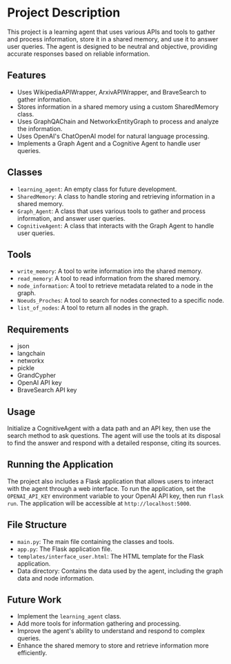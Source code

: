 # Project Description

This project is a learning agent that uses various APIs and tools to gather and process information, store it in a shared memory, and use it to answer user queries. The agent is designed to be neutral and objective, providing accurate responses based on reliable information.

## Features

- Uses WikipediaAPIWrapper, ArxivAPIWrapper, and BraveSearch to gather information.
- Stores information in a shared memory using a custom SharedMemory class.
- Uses GraphQAChain and NetworkxEntityGraph to process and analyze the information.
- Uses OpenAI's ChatOpenAI model for natural language processing.
- Implements a Graph Agent and a Cognitive Agent to handle user queries.

## Classes

- `learning_agent`: An empty class for future development.
- `SharedMemory`: A class to handle storing and retrieving information in a shared memory.
- `Graph_Agent`: A class that uses various tools to gather and process information, and answer user queries.
- `CognitiveAgent`: A class that interacts with the Graph Agent to handle user queries.

## Tools

- `write_memory`: A tool to write information into the shared memory.
- `read_memory`: A tool to read information from the shared memory.
- `node_information`: A tool to retrieve metadata related to a node in the graph.
- `Noeuds_Proches`: A tool to search for nodes connected to a specific node.
- `list_of_nodes`: A tool to return all nodes in the graph.

## Requirements

- json
- langchain
- networkx
- pickle
- GrandCypher
- OpenAI API key
- BraveSearch API key

## Usage

Initialize a CognitiveAgent with a data path and an API key, then use the search method to ask questions. The agent will use the tools at its disposal to find the answer and respond with a detailed response, citing its sources.

## Running the Application

The project also includes a Flask application that allows users to interact with the agent through a web interface. To run the application, set the `OPENAI_API_KEY` environment variable to your OpenAI API key, then run `flask run`. The application will be accessible at `http://localhost:5000`.

## File Structure

- `main.py`: The main file containing the classes and tools.
- `app.py`: The Flask application file.
- `templates/interface_user.html`: The HTML template for the Flask application.
- Data directory: Contains the data used by the agent, including the graph data and node information.

## Future Work

- Implement the `learning_agent` class.
- Add more tools for information gathering and processing.
- Improve the agent's ability to understand and respond to complex queries.
- Enhance the shared memory to store and retrieve information more efficiently.
